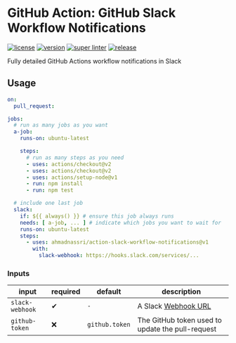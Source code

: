 # GitHub Action: GitHub Slack Workflow Notifications

[![license][license-img]][license-url]
[![version][version-img]][version-url]
[![super linter][super-linter-img]][super-linter-url]
[![release][release-img]][release-url]

[license-url]: LICENSE
[license-img]: https://badgen.net/github/license/ahmadnassri/action-slack-workflow-notifications

[version-url]: https://github.com/ahmadnassri/action-slack-workflow-notifications/releases
[version-img]: https://badgen.net//github/release/ahmadnassri/action-slack-workflow-notifications

[super-linter-url]: https://github.com/ahmadnassri/action-slack-workflow-notifications/actions?query=workflow%3Asuper-linter
[super-linter-img]: https://github.com/ahmadnassri/action-slack-workflow-notifications/workflows/super-linter/badge.svg

[release-url]: https://github.com/ahmadnassri/action-slack-workflow-notifications/actions?query=workflow%3Arelease
[release-img]: https://github.com/ahmadnassri/action-slack-workflow-notifications/workflows/release/badge.svg

Fully detailed GitHub Actions workflow notifications in Slack

## Usage

```yaml
on:
  pull_request:

jobs:
  # run as many jobs as you want
  a-job:
    runs-on: ubuntu-latest

    steps:
      # run as many steps as you need
      - uses: actions/checkout@v2
      - uses: actions/checkout@v2
      - uses: actions/setup-node@v1
      - run: npm install
      - run: npm test

  # include one last job
  slack:
    if: ${{ always() }} # ensure this job always runs
    needs: [ a-job, ... ] # indicate which jobs you want to wait for
    runs-on: ubuntu-latest
    steps:
      - uses: ahmadnassri/action-slack-workflow-notifications@v1
        with:
          slack-webhook: https://hooks.slack.com/services/...
```

### Inputs

| input            | required | default        | description                                                     |
| ---------------- | -------- | -------------- | --------------------------------------------------------------- |
| `slack-webhook`  | ✔        | `-`            | A Slack [Webhook URL](https://api.slack.com/messaging/webhooks) |
| `github-token`   | ❌       | `github.token` | The GitHub token used to update the pull-request                |
